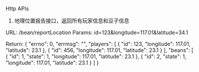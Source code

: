 Http APIs   
1. 地理位置报告接口，返回所有玩家信息和豆子信息

URL: /bean/reportLocation
Params: id=123&longitude=117.01&latitude=34.1

Return: 
{
    "errno": 0,
     "errmsg": "",
     "players": [
     {
         "id": 123,
         "longitude": 117.01,
         "latitude": 23.1
     },
     {
         "id": 456,
         "longitude": 117.01,
         "latitude": 23.1
     }
     ],
     "beans": [
     {
         "id": 1,
         "state": 1,
         "longitude": 117.01,
         "latitude": 23.1
     },
     {
         "id": 2,
         "state": 1,
         "longitude": 117.01,
         "latitude": 23.1
     }
     ]
}
